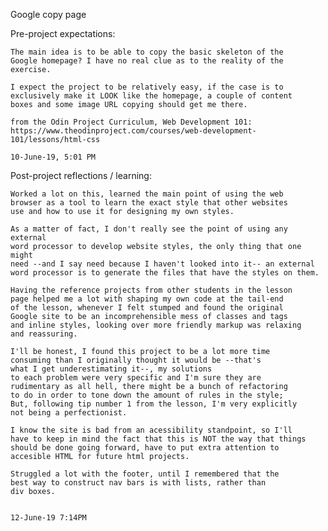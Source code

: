 Google copy page

Pre-project expectations: 

	The main idea is to be able to copy the basic skeleton of the 
	Google homepage? I have no real clue as to the reality of the
	exercise.
	
	I expect the project to be relatively easy, if the case is to 
	exclusively make it LOOK like the homepage, a couple of content
	boxes and some image URL copying should get me there.
	
	from the Odin Project Curriculum, Web Development 101:
	https://www.theodinproject.com/courses/web-development-101/lessons/html-css
	
	10-June-19, 5:01 PM

Post-project reflections / learning:

	Worked a lot on this, learned the main point of using the web
	browser as a tool to learn the exact style that other websites
	use and how to use it for designing my own styles.
	
	As a matter of fact, I don't really see the point of using any external
	word processor to develop website styles, the only thing that one might
	need --and I say need because I haven't looked into it-- an external
	word processor is to generate the files that have the styles on them.
	
	Having the reference projects from other students in the lesson
	page helped me a lot with shaping my own code at the tail-end
	of the lesson, whenever I felt stumped and found the original 
	Google site to be an incomprehensible mess of classes and tags
	and inline styles, looking over more friendly markup was relaxing
	and reassuring.
	
	I'll be honest, I found this project to be a lot more time
	consuming than I originally thought it would be --that's
	what I get underestimating it--, my solutions
	to each problem were very specific and I'm sure they are 
	rudimentary as all hell, there might be a bunch of refactoring
	to do in order to tone down the amount of rules in the style;
	But, following tip number 1 from the lesson, I'm very explicitly
	not being a perfectionist.
	
	I know the site is bad from an acessibility standpoint, so I'll 
	have to keep in mind the fact that this is NOT the way that things
	should be done going forward, have to put extra attention to 
	accesible HTML for future html projects.
	
	Struggled a lot with the footer, until I remembered that the
	best way to construct nav bars is with lists, rather than
	div boxes.
	
	
	12-June-19 7:14PM

